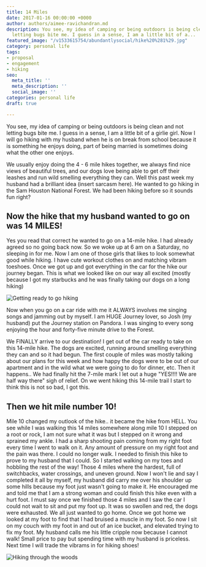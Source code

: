 ```yaml
---
title: 14 Miles
date: 2017-01-16 00:00:00 +0000
author: authors/aimee-ravichandran.md
description: You see, my idea of camping or being outdoors is being clean and not
  letting bugs bite me. I guess in a sense, I am a little bit of a...
featured_image: "/v1533615754/abundantlysocial/hike%20%281%29.jpg"
category: personal life
tags:
- proposal
- engagement
- hiking
seo:
  meta_title: ''
  meta_description: ''
  social_image: ''
categories: personal life
draft: true

---
```

You see, my idea of camping or being outdoors is being clean and not letting bugs bite me. I guess in a sense, I am a little bit of a girlie girl. Now I will go hiking with my husband when he is on break from school because it is something he enjoys doing, part of being married is sometimes doing what the other one enjoys.

We usually enjoy doing the 4 - 6 mile hikes together, we always find nice views of beautiful trees, and our dogs love being able to get off their leashes and run wild smelling everything they can. Well this past week my husband had a brilliant idea (insert sarcasm here). He wanted to go hiking in the Sam Houston National Forest. We had been hiking before so it sounds fun right?

## Now the hike that my husband wanted to go on was 14 MILES!

Yes you read that correct he wanted to go on a 14-mile hike. I had already agreed so no going back now. So we woke up at 6 am on a Saturday, no sleeping in for me. Now I am one of those girls that likes to look somewhat good while hiking. I have cute workout clothes on and matching vibram toeshoes. Once we got up and got everything in the car for the hike our journey began. This is what we looked like on our way all excited (mostly because I got my starbucks and he was finally taking our dogs on a long hiking)

![Getting ready to go hiking](https://res.cloudinary.com/modii/w_840,q_50,f_auto/v1533615751/abundantlysocial/hiking%20%281%29.jpg)

Now when you go on a car ride with me it ALWAYS involves me singing songs and jamming out by myself. I am HUGE Journey lover, so Josh (my husband) put the Journey station on Pandora. I was singing to every song enjoying the hour and forty-five minute drive to the Forest.

We FINALLY arrive to our destination! I get out of the car ready to take on this 14-mile hike. The dogs are excited, running around smelling everything they can and so it had begun. The first couple of miles was mostly talking about our plans for this week and how happy the dogs were to be out of our apartment and in the wild what we were going to do for dinner, etc. Then it happens.. We had finally hit the 7-mile mark I let out a huge "YES!!!! We are half way there" sigh of relief. On we went hiking this 14-mile trail I start to think this is not so bad, I got this.

## Then we hit mile number 10!

Mile 10 changed my outlook of the hike.. it became the hike from HELL. You see while I was walking this 14 miles somewhere along mile 10 I stepped on a root or rock, I am not sure what it was but I stepped on it wrong and sprained my ankle. I had a sharp shooting pain coming from my right foot every time I went to walk on it. Any amount of pressure on my right foot and the pain was there. I could no longer walk. I needed to finish this hike to prove to my husband that I could. So I started walking on my toes and hobbling the rest of the way! Those 4 miles where the hardest, full of switchbacks, water crossings, and uneven ground. Now I won't lie and say I completed it all by myself, my husband did carry me over his shoulder up some hills because my foot just wasn't going to make it. He encouraged me and told me that I am a strong woman and could finish this hike even with a hurt foot. I must say once we finished those 4 miles and I saw the car I could not wait to sit and put my foot up. It was so swollen and red, the dogs were exhausted. We all just wanted to go home. Once we got home we looked at my foot to find that I had bruised a muscle in my foot. So now I sit on my couch with my foot in and out of an ice bucket, and elevated trying to fix my foot. My husband calls me his little cripple now because I cannot walk! Small price to pay but spending time with my husband is priceless. Next time I will trade the vibrams in for hiking shoes!

![Hiking through the woods](https://res.cloudinary.com/modii/w_840,q_50,f_auto/v1533615754/abundantlysocial/hike%20%281%29.jpg)